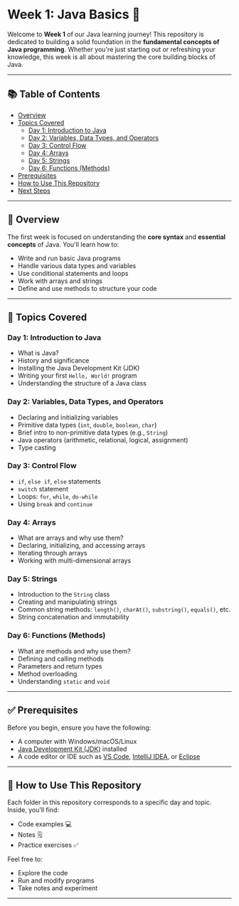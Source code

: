 # Week 1: Java Basics 🚀

Welcome to **Week 1** of our Java learning journey! This repository is dedicated to building a solid foundation in the **fundamental concepts of Java programming**. Whether you're just starting out or refreshing your knowledge, this week is all about mastering the core building blocks of Java.

---

## 📚 Table of Contents

- [Overview](#overview)
- [Topics Covered](#topics-covered)
  - [Day 1: Introduction to Java](#day-1-introduction-to-java)
  - [Day 2: Variables, Data Types, and Operators](#day-2-variables-data-types-and-operators)
  - [Day 3: Control Flow](#day-3-control-flow)
  - [Day 4: Arrays](#day-4-arrays)
  - [Day 5: Strings](#day-5-strings)
  - [Day 6: Functions (Methods)](#day-6-functions-methods)
- [Prerequisites](#prerequisites)
- [How to Use This Repository](#how-to-use-this-repository)
- [Next Steps](#next-steps)

---

## 📝 Overview

The first week is focused on understanding the **core syntax** and **essential concepts** of Java. You'll learn how to:

- Write and run basic Java programs
- Handle various data types and variables
- Use conditional statements and loops
- Work with arrays and strings
- Define and use methods to structure your code

---

## 📘 Topics Covered

### Day 1: Introduction to Java
- What is Java?
- History and significance
- Installing the Java Development Kit (JDK)
- Writing your first `Hello, World!` program
- Understanding the structure of a Java class

### Day 2: Variables, Data Types, and Operators
- Declaring and initializing variables
- Primitive data types (`int`, `double`, `boolean`, `char`)
- Brief intro to non-primitive data types (e.g., `String`)
- Java operators (arithmetic, relational, logical, assignment)
- Type casting

### Day 3: Control Flow
- `if`, `else if`, `else` statements
- `switch` statement
- Loops: `for`, `while`, `do-while`
- Using `break` and `continue`

### Day 4: Arrays
- What are arrays and why use them?
- Declaring, initializing, and accessing arrays
- Iterating through arrays
- Working with multi-dimensional arrays

### Day 5: Strings
- Introduction to the `String` class
- Creating and manipulating strings
- Common string methods: `length()`, `charAt()`, `substring()`, `equals()`, etc.
- String concatenation and immutability

### Day 6: Functions (Methods)
- What are methods and why use them?
- Defining and calling methods
- Parameters and return types
- Method overloading
- Understanding `static` and `void`

---

## ✅ Prerequisites

Before you begin, ensure you have the following:
- A computer with Windows/macOS/Linux
- [Java Development Kit (JDK)](https://www.oracle.com/java/technologies/javase-downloads.html) installed
- A code editor or IDE such as [VS Code](https://code.visualstudio.com/), [IntelliJ IDEA](https://www.jetbrains.com/idea/), or [Eclipse](https://www.eclipse.org/)

---

## 📂 How to Use This Repository

Each folder in this repository corresponds to a specific day and topic. Inside, you’ll find:
- Code examples 💻
- Notes 🗒️
- Practice exercises ✅

Feel free to:
- Explore the code
- Run and modify programs
- Take notes and experiment

---

